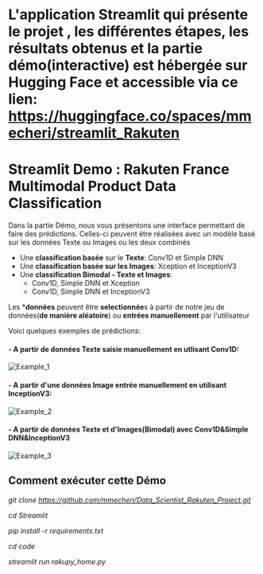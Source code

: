 
# L'application Streamlit qui présente le projet , les différentes étapes, les résultats obtenus et la partie démo(interactive) est hébergée sur Hugging Face et accessible via ce lien: https://huggingface.co/spaces/mmecheri/streamlit_Rakuten


# Streamlit Demo : Rakuten France Multimodal Product Data Classification
Dans la partie Démo, nous vous présentons une interface permettant de faire des prédictions. Celles-ci peuvent être réalisées avec un modèle basé sur les données Texte ou Images ou les deux combinés

- Une **classification basée** sur le **Texte**: Conv1D et Simple DNN
- Une **classification basée sur les Images**: Xception et InceptionV3
- Une **classification Bimodal - Texte et Images**:
  - Conv1D, Simple DNN et Xception
  - Conv1D, Simple DNN et InceptionV3
  
Les ***données** peuvent être **selectionnée**s à partir de notre jeu de données(**de manière aléatoire**) ou **entrées manuellement** par l'utilisateur

Voici quelques exemples de prédictions:

#### - A partir de données Texte saisie manuellement en utlisant Conv1D: 
![Example_1](https://user-images.githubusercontent.com/88212289/201320562-bab4503a-88c2-4c62-baf6-8f2b2a23c64e.PNG)


#### - A partir d'une données Image entrée manuellement en utilisant InceptionV3:
![Example_2](https://user-images.githubusercontent.com/88212289/201320580-2c7fb54e-6609-494b-9868-96bec8f1fa12.PNG)


#### - A partir de données Texte et d'Images(Bimodal) avec Conv1D&Simple DNN&InceptionV3
![Example_3](https://user-images.githubusercontent.com/88212289/201320598-b1103685-7f16-44be-8b39-13446d2eb88a.PNG)

## Comment exécuter cette Démo

*git clone https://github.com/mmecheri/Data_Scientist_Rakuten_Project.git* 

*cd Streamlit*

*pip install -r requirements.txt*

*cd code*

*streamlit run rakupy_home.py*
